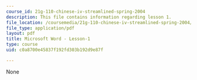 ```yaml
---
course_id: 21g-110-chinese-iv-streamlined-spring-2004
description: This file contains information regarding lesson 1.
file_location: /coursemedia/21g-110-chinese-iv-streamlined-spring-2004/c0a8700e45837f192fd303b192d9e87f_MIT21G_110S04_Lesson_1.pdf
file_type: application/pdf
layout: pdf
title: Microsoft Word - Lesson-1
type: course
uid: c0a8700e45837f192fd303b192d9e87f

---
```

None
